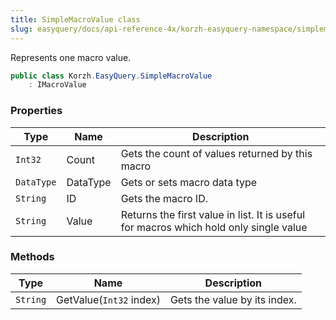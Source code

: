 ```yaml
---
title: SimpleMacroValue class
slug: easyquery/docs/api-reference-4x/korzh-easyquery-namespace/simplemacrovalue-class
---
```



Represents one macro value.
```csharp
public class Korzh.EasyQuery.SimpleMacroValue
    : IMacroValue

```

### Properties

| Type | Name | Description | 
| --- | --- | --- | 
| `Int32` | Count | Gets the count of values returned by this macro | 
| `DataType` | DataType | Gets or sets macro data type | 
| `String` | ID | Gets the macro ID. | 
| `String` | Value | Returns the first value in list.  It is useful for macros which hold only single value | 


### Methods

| Type | Name | Description | 
| --- | --- | --- | 
| `String` | GetValue(`Int32` index) | Gets the value by its index. |